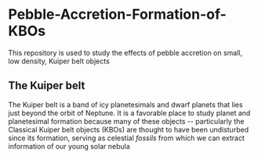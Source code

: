 # Pebble-Accretion-Formation-of-KBOs
This repository is used to study the effects of pebble accretion on small, low density, Kuiper belt objects

## The Kuiper belt

The Kuiper belt is a band of icy planetesimals and dwarf planets that lies just beyond the orbit of Neptune. It is a favorable place to study planet and planetesimal formation because many of these objects -- particularly the Classical Kuiper belt objects (KBOs) are thought to have been undisturbed since its formation, serving as celestial *fossils* from which we can extract information of our young solar nebula
